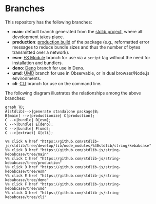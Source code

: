 <!--

@license Apache-2.0

Copyright (c) 2023 The Stdlib Authors.

Licensed under the Apache License, Version 2.0 (the "License");
you may not use this file except in compliance with the License.
You may obtain a copy of the License at

    http://www.apache.org/licenses/LICENSE-2.0

Unless required by applicable law or agreed to in writing, software
distributed under the License is distributed on an "AS IS" BASIS,
WITHOUT WARRANTIES OR CONDITIONS OF ANY KIND, either express or implied.
See the License for the specific language governing permissions and
limitations under the License.

-->

# Branches

This repository has the following branches:

-   **main**: default branch generated from the [stdlib project][stdlib-url], where all development takes place.
-   **production**: [production build][production-url] of the package (e.g., reformatted error messages to reduce bundle sizes and thus the number of bytes transmitted over a network).
-   **esm**: [ES Module][esm-url] branch for use via a `script` tag without the need for installation and bundlers.
-   **deno**: [Deno][deno-url] branch for use in Deno.
-   **umd**: [UMD][umd-url] branch for use in Observable, or in dual browser/Node.js environments.
-   **cli**: [CLI][cli-url] branch for use on the command line.

The following diagram illustrates the relationships among the above branches:

```mermaid
graph TD;
A[stdlib]-->|generate standalone package|B;
B[main] -->|productionize| C[production];
C -->|bundle| D[esm];
C -->|bundle| E[deno];
C -->|bundle| F[umd];
C -->|extract| G[cli];

%% click A href "https://github.com/stdlib-js/stdlib/tree/develop/lib/node_modules/%40stdlib/string/kebabcase"
%% click B href "https://github.com/stdlib-js/string-kebabcase/tree/main"
%% click C href "https://github.com/stdlib-js/string-kebabcase/tree/production"
%% click D href "https://github.com/stdlib-js/string-kebabcase/tree/esm"
%% click E href "https://github.com/stdlib-js/string-kebabcase/tree/deno"
%% click F href "https://github.com/stdlib-js/string-kebabcase/tree/umd"
%% click G href "https://github.com/stdlib-js/string-kebabcase/tree/cli"
```

[stdlib-url]: https://github.com/stdlib-js/stdlib/tree/develop/lib/node_modules/%40stdlib/string/kebabcase
[production-url]: https://github.com/stdlib-js/string-kebabcase/tree/production
[deno-url]: https://github.com/stdlib-js/string-kebabcase/tree/deno
[umd-url]: https://github.com/stdlib-js/string-kebabcase/tree/umd
[esm-url]: https://github.com/stdlib-js/string-kebabcase/tree/esm
[cli-url]: https://github.com/stdlib-js/string-kebabcase/tree/cli